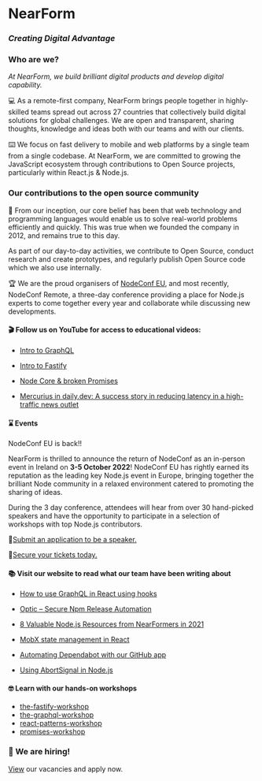 # NearForm
### *Creating Digital Advantage* 

### Who are we? 

*At NearForm, we build brilliant digital products and develop digital capability.*

:computer: As a remote-first company, NearForm brings people together in highly-skilled teams spread out across 27 countries that collectively build digital solutions for global challenges. We are open and transparent, sharing thoughts, knowledge and ideas both with our teams and with our clients. 

:keyboard: We focus on fast delivery to mobile and web platforms by a single team from a single codebase. At NearForm, we are committed to growing the JavaScript ecosystem through contributions to Open Source projects, particularly within React.js & Node.js. 

### Our contributions to the open source community

:busts_in_silhouette: From our inception, our core belief has been that web technology and programming languages would enable us to solve real-world problems efficiently and quickly. This was true when we founded the company in 2012, and remains true to this day.

As part of our day-to-day activities, we contribute to Open Source, conduct research and create prototypes, and regularly publish Open Source code which we also use internally. 

:trophy: We are the proud organisers of [NodeConf EU](https://twitter.com/nodeconfremote), and most recently, NodeConf Remote, a three-day conference providing a place for Node.js experts to come together every year and collaborate while discussing new developments.

#### :clapper: Follow us on YouTube for access to educational videos: 

- [Intro to GraphQL](https://www.youtube.com/watch?v=-pZM1MiHfWo)

- [Intro to Fastify](https://www.youtube.com/watch?v=FQu8FnTzOR0)

- [Node Core & broken Promises](https://www.youtube.com/watch?v=qOHgQAV2ydo) 

- [Mercurius in daily.dev: A success story in reducing latency in a high-traffic news outlet](https://www.youtube.com/watch?v=UKaJDmwIIpE&t=1s) 

#### 	:hourglass: Events

NodeConf EU is back!!

NearForm is thrilled to announce the return of NodeConf as an in-person event in Ireland on **3-5 October 2022**! NodeConf EU has rightly earned its reputation as the leading key Node.js event in Europe, bringing together the brilliant Node community in a relaxed environment catered to promoting the sharing of ideas.

During the 3 day conference, attendees will hear from over 30 hand-picked speakers and have the opportunity to participate in a selection of workshops with top Node.js contributors.

:microphone:[Submit an application to be a speaker.](https://sessionize.com/nodeconf-eu-2022)

:ticket:[Secure your tickets today.](https://nodeconf.eu/)

#### :books: Visit our website to read what our team have been writing about

- [How to use GraphQL in React using hooks](https://www.nearform.com/blog/how-to-use-graphql-in-react-using-hooks/)

- [Optic – Secure Npm Release Automation](https://www.nearform.com/blog/optic-secure-npm-release-automation/)

- [8 Valuable Node.js Resources from NearFormers in 2021
](https://www.nearform.com/blog/8-valuable-node-js-resources-2021/)

- [MobX state management in React](https://www.nearform.com/blog/mobx-state-management-in-react/)

- [Automating Dependabot with our GitHub app
](https://www.nearform.com/blog/github-dependabot-automation/)

- [Using AbortSignal in Node.js](https://www.nearform.com/blog/using-abortsignal-in-node-js/)

#### 🤓 Learn with our hands-on workshops

- [the-fastify-workshop](https://github.com/nearform/the-fastify-workshop)
- [the-graphql-workshop](https://github.com/nearform/the-graphql-workshop)
- [react-patterns-workshop](https://github.com/nearform/react-patterns-workshop)
- [promises-workshop](https://github.com/nearform/promises-workshop)

### :round_pushpin: We are hiring!
[View](https://www.nearform.com/careers/) our vacancies and apply now. 
